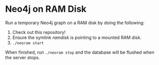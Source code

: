# Neo4j on RAM Disk

Run a temporary Neo4j graph on a RAM disk by doing the following:

1. Check out this repository!
2. Ensure the symlink *ramdisk* is pointing to a mounted RAM disk.
3. `./neoram start`

When finished, run `./neoram stop` and the database will be flushed when the
server stops.
